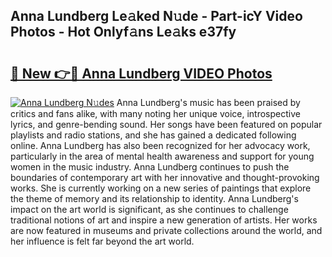 ## Anna Lundberg Le𝚊ked N𝚞de - Part-icY Video Photos - Hot Onlyf𝚊ns Le𝚊ks e37fy

# <h2><a href="http://ab18831.deff.icu/?id=Anna+Lundberg">🔗 New 👉🔴 Anna Lundberg VIDEO Photos</a></h2>

[![Anna Lundberg N𝚞des](https://i.imgur.com/rIISA9y.gif)](http://ab18831.deff.icu/?id=Anna+Lundberg)
Anna Lundberg's music has been praised by critics and fans alike, with many noting her unique voice, introspective lyrics, and genre-bending sound. Her songs have been featured on popular playlists and radio stations, and she has gained a dedicated following online. Anna Lundberg has also been recognized for her advocacy work, particularly in the area of mental health awareness and support for young women in the music industry. Anna Lundberg continues to push the boundaries of contemporary art with her innovative and thought-provoking works. She is currently working on a new series of paintings that explore the theme of memory and its relationship to identity. Anna Lundberg's impact on the art world is significant, as she continues to challenge traditional notions of art and inspire a new generation of artists. Her works are now featured in museums and private collections around the world, and her influence is felt far beyond the art world.
